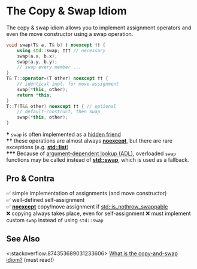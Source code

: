 # The Copy & Swap Idiom

The copy & swap idiom allows you to implement assignment operators and even the move constructor using a swap operation.
```cpp
void swap(T& a, T& b) † noexcept †† {
    using std::swap; ††† // necessary
    swap(a.x, b.x);
    swap(a.y, b.y);
    // swap every member ...
}
T& T::operator=(T other) noexcept †† {
    // identical impl. for move-assignment
    swap(*this, other);
    return *this;
}
T::T(T&& other) noexcept †† { // optional
    // default-construct, then swap
    swap(*this, other);
}
```
**†** `swap` is often implemented as a [hidden friend](https://stackoverflow.com/q/56795676/5740428)  
**††** these operations are almost always **[noexcept](https://en.cppreference.com/w/cpp/language/noexcept_spec)**,
but there are rare exceptions
(e.g. **[std::list](https://en.cppreference.com/w/cpp/container/list/list)**)  
**†††** Because of [argument-dependent lookup (ADL)](https://en.cppreference.com/w/cpp/language/adl),
overloaded `swap` functions may be called instead of
**[std::swap](https://en.cppreference.com/w/cpp/algorithm/swap)**, which is used as a fallback.

## Pro & Contra
✅ simple implementation of assignments (and move constructor)  
✅ well-defined self-assignment  
✅ **[noexcept](https://en.cppreference.com/w/cpp/language/noexcept_spec)** copy/move assignment
if [std::is_nothrow_swappable<T>](https://en.cppreference.com/w/cpp/types/is_swappable)  
❌ copying always takes place, even for self-assignment
❌ must implement custom `swap` instead of using `std::swap`

## See Also
<:stackoverflow:874353689031233606>
[What is the copy-and-swap idiom?](https://stackoverflow.com/a/3279550/5740428) (must read!)
